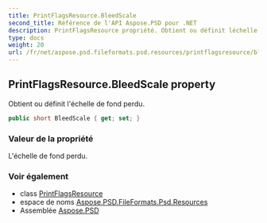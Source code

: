 ```yaml
---
title: PrintFlagsResource.BleedScale
second_title: Référence de l'API Aspose.PSD pour .NET
description: PrintFlagsResource propriété. Obtient ou définit léchelle de fond perdu.
type: docs
weight: 20
url: /fr/net/aspose.psd.fileformats.psd.resources/printflagsresource/bleedscale/
---
```

## PrintFlagsResource.BleedScale property

Obtient ou définit l'échelle de fond perdu.

```csharp
public short BleedScale { get; set; }
```

### Valeur de la propriété

L'échelle de fond perdu.

### Voir également

* class [PrintFlagsResource](../)
* espace de noms [Aspose.PSD.FileFormats.Psd.Resources](../../printflagsresource/)
* Assemblée [Aspose.PSD](../../../)


